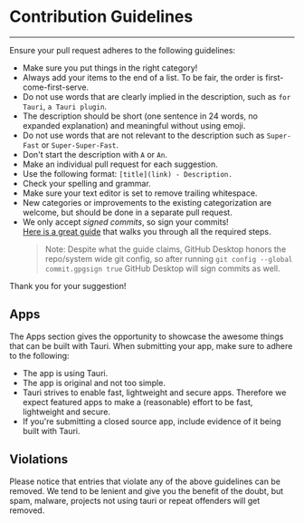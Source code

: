 # Contribution Guidelines

---

Ensure your pull request adheres to the following guidelines:

- Make sure you put things in the right category!
- Always add your items to the end of a list. To be fair, the order is first-come-first-serve.
- Do not use words that are clearly implied in the description, such as  `for Tauri`, `a Tauri plugin`.
- The description should be short (one sentence in 24 words, no expanded explanation) and meaningful without using emoji.
- Do not use words that are not relevant to the description such as `Super-Fast` or `Super-Super-Fast`.
- Don't start the description with `A` or `An`.
- Make an individual pull request for each suggestion.
- Use the following format: `[title](link) - Description.`
- Check your spelling and grammar.
- Make sure your text editor is set to remove trailing whitespace.
- New categories or improvements to the existing categorization are welcome, but should be done in a separate pull request.
- We only accept *signed commits*, so sign your commits! 
   <br> [Here is a great guide](https://docs.github.com/en/authentication/managing-commit-signature-verification/signing-commits) that walks you through all the required steps.
  > Note: Despite what the guide claims, GitHub Desktop honors the repo/system wide git config, so after running `git config --global commit.gpgsign true` GitHub Desktop will sign commits as well.


Thank you for your suggestion!

## Apps

The Apps section gives the opportunity to showcase the awesome things that can be built with Tauri. When submitting your app, make sure to adhere to the following:

- The app is using Tauri.
- The app is original and not too simple.
- Tauri strives to enable fast, lightweight and secure apps. Therefore we expect featured apps to make a (reasonable) effort to be fast, lightweight and secure.
- If you're submitting a closed source app, include evidence of it being built with Tauri.

## Violations

Please notice that entries that violate any of the above guidelines can be removed. We tend to be lenient and give you the benefit of the doubt, but spam, malware, projects not using tauri or repeat offenders will get removed.

